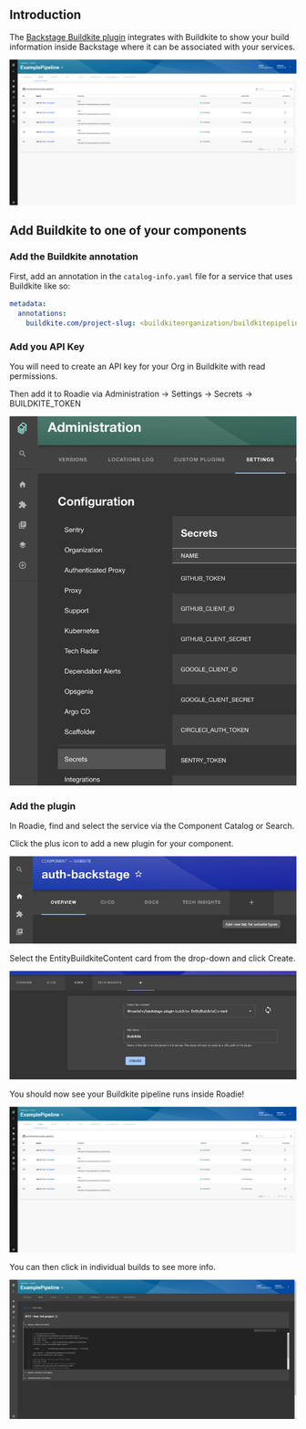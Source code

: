 
## Introduction

The [Backstage Buildkite plugin](https://roadie.io/backstage/plugins/buildkite/) integrates with Buildkite to show your build information inside Backstage where it can be associated with your services.

![buildkite-plugin-overview.png](buildkite-plugin-overview.png)

## Add Buildkite to one of your components

### Add the Buildkite annotation
First, add an annotation in the `catalog-info.yaml` file for a service that uses Buildkite like so: 
```yaml
metadata:
  annotations:
    buildkite.com/project-slug: <buildkiteorganization/buildkitepipeline>
```

### Add you API Key
You will need to create an API key for your Org in Buildkite with read permissions.

Then add it to Roadie via Administration -> Settings -> Secrets -> BUILDKITE_TOKEN

![Add BUILDKITE_TOKEN to Secrets in Settings Page](add-secrets.png)

### Add the plugin
In Roadie, find and select the service via the Component Catalog or Search.

Click the plus icon to add a new plugin for your component.

![Add the plugin](add-plugin.png)

Select the EntityBuildkiteContent card from the drop-down and click Create.

![add-buildkite-content.png](add-buildkite-content.png)

You should now see your Buildkite pipeline runs inside Roadie!

![View all builds in buildkite plugin](buildkite-plugin-overview.png)

You can then click in individual builds to see more info. 

![View single build in buildkite plugin](buildkite-plugin-build.png)

